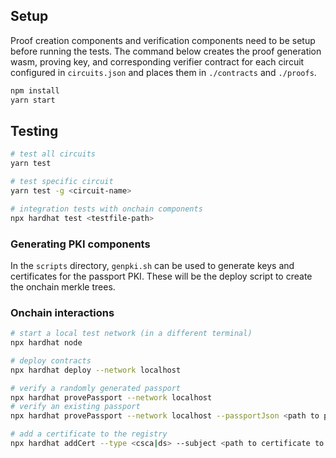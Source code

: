 ## Setup

Proof creation components and verification components need to be setup before
running the tests. The command below creates the proof generation wasm, proving 
key, and corresponding verifier contract for each circuit configured in 
`circuits.json` and places them in `./contracts` and `./proofs`. 

```sh
npm install
yarn start
```

## Testing

```sh
# test all circuits
yarn test

# test specific circuit
yarn test -g <circuit-name>

# integration tests with onchain components
npx hardhat test <testfile-path>
```

### Generating PKI components

In the `scripts` directory, `genpki.sh` can be used to generate keys and 
certificates for the passport PKI. These will be the deploy script to create the
onchain merkle trees.

### Onchain interactions

```sh
# start a local test network (in a different terminal)
npx hardhat node

# deploy contracts
npx hardhat deploy --network localhost

# verify a randomly generated passport
npx hardhat provePassport --network localhost
# verify an existing passport
npx hardhat provePassport --network localhost --passportJson <path to passport json file>

# add a certificate to the registry
npx hardhat addCert --type <csca|ds> --subject <path to certificate to add> --issuer <path to csca certificate that signed subject>
```